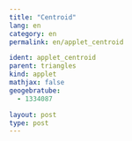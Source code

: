 ```yaml
---
title: "Centroid"
lang: en
category: en
permalink: en/applet_centroid

ident: applet_centroid
parent: triangles
kind: applet
mathjax: false
geogebratube:
  - 1334087

layout: post
type: post
---
```


<div style="height:600px; width:800px; margin: auto;" id="applet_container1334087"></div>